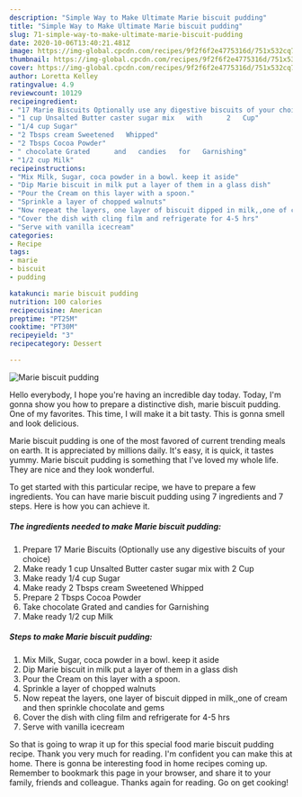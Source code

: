 ```yaml
---
description: "Simple Way to Make Ultimate Marie biscuit pudding"
title: "Simple Way to Make Ultimate Marie biscuit pudding"
slug: 71-simple-way-to-make-ultimate-marie-biscuit-pudding
date: 2020-10-06T13:40:21.481Z
image: https://img-global.cpcdn.com/recipes/9f2f6f2e4775316d/751x532cq70/marie-biscuit-pudding-recipe-main-photo.jpg
thumbnail: https://img-global.cpcdn.com/recipes/9f2f6f2e4775316d/751x532cq70/marie-biscuit-pudding-recipe-main-photo.jpg
cover: https://img-global.cpcdn.com/recipes/9f2f6f2e4775316d/751x532cq70/marie-biscuit-pudding-recipe-main-photo.jpg
author: Loretta Kelley
ratingvalue: 4.9
reviewcount: 10129
recipeingredient:
- "17 Marie Biscuits Optionally use any digestive biscuits of your choice"
- "1 cup Unsalted Butter caster sugar mix   with      2   Cup"
- "1/4 cup Sugar"
- "2 Tbsps cream Sweetened   Whipped"
- "2 Tbsps Cocoa Powder"
- " chocolate Grated      and   candies   for   Garnishing"
- "1/2 cup Milk"
recipeinstructions:
- "Mix Milk, Sugar, coca powder in a bowl. keep it aside"
- "Dip Marie biscuit in milk put a layer of them in a glass dish"
- "Pour the Cream on this layer with a spoon."
- "Sprinkle a layer of chopped walnuts"
- "Now repeat the layers, one layer of biscuit dipped in milk,,one of cream and then sprinkle chocolate and gems"
- "Cover the dish with cling film and refrigerate for 4-5 hrs"
- "Serve with vanilla icecream"
categories:
- Recipe
tags:
- marie
- biscuit
- pudding

katakunci: marie biscuit pudding 
nutrition: 100 calories
recipecuisine: American
preptime: "PT25M"
cooktime: "PT30M"
recipeyield: "3"
recipecategory: Dessert

---
```



![Marie biscuit pudding](https://img-global.cpcdn.com/recipes/9f2f6f2e4775316d/751x532cq70/marie-biscuit-pudding-recipe-main-photo.jpg)

Hello everybody, I hope you're having an incredible day today. Today, I'm gonna show you how to prepare a distinctive dish, marie biscuit pudding. One of my favorites. This time, I will make it a bit tasty. This is gonna smell and look delicious.

Marie biscuit pudding is one of the most favored of current trending meals on earth. It is appreciated by millions daily. It's easy, it is quick, it tastes yummy. Marie biscuit pudding is something that I've loved my whole life. They are nice and they look wonderful.




To get started with this particular recipe, we have to prepare a few ingredients. You can have marie biscuit pudding using 7 ingredients and 7 steps. Here is how you can achieve it.

<!--inarticleads1-->

##### The ingredients needed to make Marie biscuit pudding:

1. Prepare 17 Marie Biscuits (Optionally use any digestive biscuits of your choice)
1. Make ready 1 cup Unsalted Butter caster sugar mix   with      2   Cup
1. Make ready 1/4 cup Sugar
1. Make ready 2 Tbsps cream Sweetened   Whipped
1. Prepare 2 Tbsps Cocoa Powder
1. Take  chocolate Grated      and   candies   for   Garnishing
1. Make ready 1/2 cup Milk




<!--inarticleads2-->

##### Steps to make Marie biscuit pudding:

1. Mix Milk, Sugar, coca powder in a bowl. keep it aside
1. Dip Marie biscuit in milk put a layer of them in a glass dish
1. Pour the Cream on this layer with a spoon.
1. Sprinkle a layer of chopped walnuts
1. Now repeat the layers, one layer of biscuit dipped in milk,,one of cream and then sprinkle chocolate and gems
1. Cover the dish with cling film and refrigerate for 4-5 hrs
1. Serve with vanilla icecream




So that is going to wrap it up for this special food marie biscuit pudding recipe. Thank you very much for reading. I'm confident you can make this at home. There is gonna be interesting food in home recipes coming up. Remember to bookmark this page in your browser, and share it to your family, friends and colleague. Thanks again for reading. Go on get cooking!

